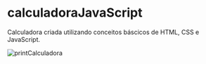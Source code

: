 # calculadoraJavaScript

Calculadora criada utilizando conceitos báscicos de HTML, CSS e JavaScript.

![printCalculadora](https://user-images.githubusercontent.com/89554226/146944063-371f03fc-f21c-4daa-b377-5e24b11fa09f.png)
